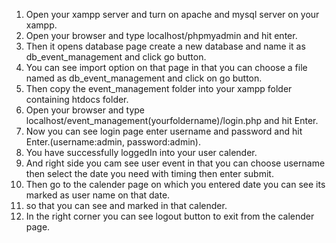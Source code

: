 1. Open your xampp server and turn on apache and mysql server on your xampp.
2. Open your browser and type localhost/phpmyadmin and hit enter.
3. Then it opens database page create a new database and name it as db_event_management and click go button.
4. You can see import option on that page in that you can choose a file named as db_event_management and click on go button.
5. Then copy the event_management folder into your xampp folder containing htdocs folder.
6. Open your browser and type localhost/event_management(yourfoldername)/login.php and hit Enter.
7. Now you can see login page enter username and password and hit Enter.(username:admin, password:admin).
8. You have successfully loggedIn into your user calender.
9. And right side you cam see user event in that you can choose username then select the date you need with timing then enter submit.
10. Then go to the calender page on which you entered date you can see its marked as user name on that date.
11. so that you can see and marked in that calender.
12. In the right corner you can see logout button to exit from the calender page. 
